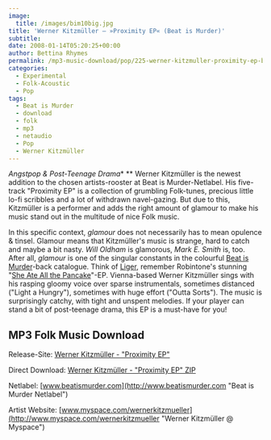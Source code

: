 ```yaml
---
image:
  title: /images/bim10big.jpg
title: 'Werner Kitzmüller – »Proximity EP« (Beat is Murder)'
subtitle: 
date: 2008-01-14T05:20:25+00:00
author: Bettina Rhymes
permalink: /mp3-music-download/pop/225-werner-kitzmuller-proximity-ep-beat-is-murder
categories:
  - Experimental
  - Folk-Acoustic
  - Pop
tags:
  - Beat is Murder
  - download
  - folk
  - mp3
  - netaudio
  - Pop
  - Werner Kitzmüller
---
```

*Angstpop & Post-Teenage Drama** ** Werner Kitzmüller is the newest addition to the chosen artists-rooster at Beat is Murder-Netlabel. His five-track "Proximity EP" is a collection of grumbling Folk-tunes, precious little lo-fi scribbles and a lot of withdrawn navel-gazing. But due to this, Kitzmüller is a performer and adds the right amount of glamour to make his music stand out in the multitude of nice Folk music.<!--more-->

In this specific context, _glamour_ does not necessarily has to mean opulence & tinsel. Glamour means that Kitzmüller's music is strange, hard to catch and maybe a bit nasty. _Will Oldham_ is glamorous, _Mark E. Smith_ is, too. After all, _glamour_ is one of the singular constants in the colourful [Beat is Murder](http://www.beatismurder.com/netlabel/ "Beat is Murder Netlabel")-back catalogue. Think of [Liger](http://www.myspace.com/postfolk "Liger @ Myspace"), remember Robintone's stunning "[She Ate All the Pancake](http://www.beatismurder.com/netlabel/index.php?option=com_content&task=view&id=27&Itemid=50 "Robintone @ Beat is Murder")"-EP. Vienna-based Werner Kitzmüller sings with his rasping gloomy voice over sparse instrumentals, sometimes distanced ("Light a Hungry"), sometimes with huge effort ("Outta Sorts"). The music is surprisingly catchy, with tight and unspent melodies. If your player can stand a bit of post-teenage drama, this EP is a must-have for you!

## MP3 Folk Music Download

Release-Site: [Werner Kitzmüller - "Proximity EP"](http://www.beatismurder.com/netlabel/index.php?option=com_content&task=view&id=37&Itemid=51 "Werner Kitzmüller @ Beat is Murder")
  
Direct Download: [Werner Kitzmüller - "Proximity EP" ZIP](http://www.archive.org/download/Bim10-WernerKitzmueller-ProximityEp/Bim10-WernerKitzmueller-ProximityEp_vbr_mp3.zip)
  
Netlabel: [www.beatismurder.com](http://www.beatismurder.com "Beat is Murder Netlabel")
  
Artist Website: [www.myspace.com/wernerkitzmueller](http://www.myspace.com/wernerkitzmueller "Werner Kitzmüller @ Myspace")